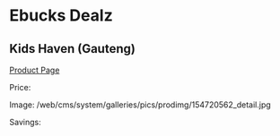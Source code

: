 
# Ebucks Dealz
## Kids Haven (Gauteng)
[Product Page](https://www.ebucks.com/web/shop/productSelected.do?prodId=154720562&catId=365579701)

Price: 

Image: /web/cms/system/galleries/pics/prodimg/154720562_detail.jpg

Savings: 


	
